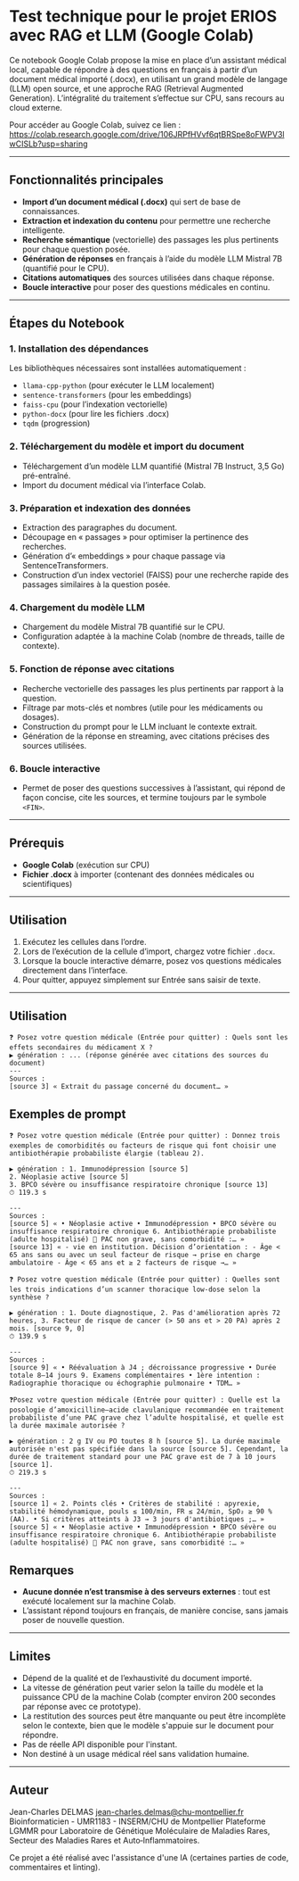 # Test technique pour le projet ERIOS avec RAG et LLM (Google Colab)

Ce notebook Google Colab propose la mise en place d’un assistant médical local, capable de répondre à des questions en français à partir d’un document médical importé (.docx), en utilisant un grand modèle de langage (LLM) open source, et une approche RAG (Retrieval Augmented Generation). L’intégralité du traitement s’effectue sur CPU, sans recours au cloud externe.

Pour accéder au Google Colab, suivez ce lien : https://colab.research.google.com/drive/106JRPfHVvf6qtBRSpe8oFWPV3lwCISLb?usp=sharing

---

## Fonctionnalités principales

- **Import d’un document médical (.docx)** qui sert de base de connaissances.
- **Extraction et indexation du contenu** pour permettre une recherche intelligente.
- **Recherche sémantique** (vectorielle) des passages les plus pertinents pour chaque question posée.
- **Génération de réponses** en français à l’aide du modèle LLM Mistral 7B (quantifié pour le CPU).
- **Citations automatiques** des sources utilisées dans chaque réponse.
- **Boucle interactive** pour poser des questions médicales en continu.

---

## Étapes du Notebook

### 1. Installation des dépendances

Les bibliothèques nécessaires sont installées automatiquement :
- `llama-cpp-python` (pour exécuter le LLM localement)
- `sentence-transformers` (pour les embeddings)
- `faiss-cpu` (pour l’indexation vectorielle)
- `python-docx` (pour lire les fichiers .docx)
- `tqdm` (progression)

### 2. Téléchargement du modèle et import du document

- Téléchargement d’un modèle LLM quantifié (Mistral 7B Instruct, 3,5 Go) pré-entraîné.
- Import du document médical via l’interface Colab.

### 3. Préparation et indexation des données

- Extraction des paragraphes du document.
- Découpage en « passages » pour optimiser la pertinence des recherches.
- Génération d’« embeddings » pour chaque passage via SentenceTransformers.
- Construction d’un index vectoriel (FAISS) pour une recherche rapide des passages similaires à la question posée.

### 4. Chargement du modèle LLM

- Chargement du modèle Mistral 7B quantifié sur le CPU.
- Configuration adaptée à la machine Colab (nombre de threads, taille de contexte).

### 5. Fonction de réponse avec citations

- Recherche vectorielle des passages les plus pertinents par rapport à la question.
- Filtrage par mots-clés et nombres (utile pour les médicaments ou dosages).
- Construction du prompt pour le LLM incluant le contexte extrait.
- Génération de la réponse en streaming, avec citations précises des sources utilisées.

### 6. Boucle interactive

- Permet de poser des questions successives à l’assistant, qui répond de façon concise, cite les sources, et termine toujours par le symbole `<FIN>`.

---

## Prérequis

- **Google Colab** (exécution sur CPU)
- **Fichier .docx** à importer (contenant des données médicales ou scientifiques)

---

## Utilisation

1. Exécutez les cellules dans l’ordre.
2. Lors de l’exécution de la cellule d’import, chargez votre fichier `.docx`.
3. Lorsque la boucle interactive démarre, posez vos questions médicales directement dans l’interface.
4. Pour quitter, appuyez simplement sur Entrée sans saisir de texte.

---

## Utilisation

```
❓ Posez votre question médicale (Entrée pour quitter) : Quels sont les effets secondaires du médicament X ?
▶️ génération : ... (réponse générée avec citations des sources du document)
---
Sources :
[source 3] « Extrait du passage concerné du document… »
```

## Exemples de prompt
```
❓ Posez votre question médicale (Entrée pour quitter) : Donnez trois exemples de comorbidités ou facteurs de risque qui font choisir une antibiothérapie probabiliste élargie (tableau 2).

▶️ génération : 1. Immunodépression [source 5]
2. Néoplasie active [source 5]
3. BPCO sévère ou insuffisance respiratoire chronique [source 13] 
⏱ 119.3 s

---
Sources :
[source 5] « • Néoplasie active • Immunodépression • BPCO sévère ou insuffisance respiratoire chronique 6. Antibiothérapie probabiliste (adulte hospitalisé) 🔹 PAC non grave, sans comorbidité :… »
[source 13] « - vie en institution. Décision d’orientation : - Âge < 65 ans sans ou avec un seul facteur de risque → prise en charge ambulatoire - Âge < 65 ans et ≥ 2 facteurs de risque →… »
```

```
❓ Posez votre question médicale (Entrée pour quitter) : Quelles sont les trois indications d’un scanner thoracique low-dose selon la synthèse ?

▶️ génération : 1. Doute diagnostique, 2. Pas d'amélioration après 72 heures, 3. Facteur de risque de cancer (> 50 ans et > 20 PA) après 2 mois. [source 9, 0] 
⏱ 139.9 s

---
Sources :
[source 9] « • Réévaluation à J4 ; décroissance progressive • Durée totale 8–14 jours 9. Examens complémentaires • 1ère intention : Radiographie thoracique ou échographie pulmonaire • TDM… »

```

```
❓Posez votre question médicale (Entrée pour quitter) : Quelle est la posologie d’amoxicilline–acide clavulanique recommandée en traitement probabiliste d’une PAC grave chez l’adulte hospitalisé, et quelle est la durée maximale autorisée ?

▶️ génération : 2 g IV ou PO toutes 8 h [source 5]. La durée maximale autorisée n'est pas spécifiée dans la source [source 5]. Cependant, la durée de traitement standard pour une PAC grave est de 7 à 10 jours [source 1]. 
⏱ 219.3 s

---
Sources :
[source 1] « 2. Points clés • Critères de stabilité : apyrexie, stabilité hémodynamique, pouls ≤ 100/min, FR ≤ 24/min, SpO₂ ≥ 90 % (AA). • Si critères atteints à J3 → 3 jours d'antibiotiques ;… »
[source 5] « • Néoplasie active • Immunodépression • BPCO sévère ou insuffisance respiratoire chronique 6. Antibiothérapie probabiliste (adulte hospitalisé) 🔹 PAC non grave, sans comorbidité :… »

```

## Remarques

- **Aucune donnée n’est transmise à des serveurs externes** : tout est exécuté localement sur la machine Colab.
- L’assistant répond toujours en français, de manière concise, sans jamais poser de nouvelle question.

---

## Limites

- Dépend de la qualité et de l’exhaustivité du document importé.
- La vitesse de génération peut varier selon la taille du modèle et la puissance CPU de la machine Colab (compter environ 200 secondes par réponse avec ce prototype).
- La restitution des sources peut être manquante ou peut être incomplète selon le contexte, bien que le modèle s'appuie sur le document pour répondre.
- Pas de réelle API disponible pour l'instant.
- Non destiné à un usage médical réel sans validation humaine.

---

## Auteur

Jean-Charles DELMAS
jean-charles.delmas@chu-montpellier.fr
Bioinformaticien - UMR1183 - INSERM/CHU de Montpellier
Plateforme LGMMR pour Laboratoire de Génétique Moléculaire de Maladies Rares, Secteur des Maladies Rares et Auto‑Inflammatoires.

Ce projet a été réalisé avec l'assistance d'une IA (certaines parties de code, commentaires et linting).
